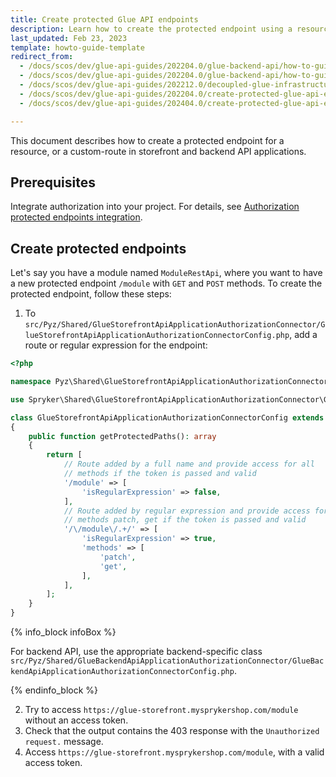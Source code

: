 ```yaml
---
title: Create protected Glue API endpoints
description: Learn how to create the protected endpoint using a resource for the Storefront and backend API applications.
last_updated: Feb 23, 2023
template: howto-guide-template
redirect_from:
  - /docs/scos/dev/glue-api-guides/202204.0/glue-backend-api/how-to-guides/create-protected-endpoints.html
  - /docs/scos/dev/glue-api-guides/202204.0/glue-backend-api/how-to-guides/how-to-create-protected-endpoints.html
  - /docs/scos/dev/glue-api-guides/202212.0/decoupled-glue-infrastructure/how-to-guides/how-to-create-protected-endpoints.html
  - /docs/scos/dev/glue-api-guides/202204.0/create-protected-glue-api-endpoints.html
  - /docs/scos/dev/glue-api-guides/202404.0/create-protected-glue-api-endpoints.html

---
```


This document describes how to create a protected endpoint for a resource, or a custom-route in storefront and backend API applications.

## Prerequisites

Integrate authorization into your project. For details, see [Authorization protected endpoints integration](/docs/dg/dev/upgrade-and-migrate/migrate-to-decoupled-glue-infrastructure/decoupled-glue-infrastructure-integrate-the-protected-endpoints-authorization.html).

## Create protected endpoints

Let's say you have a module named `ModuleRestApi`, where you want to have a new protected endpoint `/module` with `GET` and `POST` methods. To create the protected endpoint, follow these steps:

1. To `src/Pyz/Shared/GlueStorefrontApiApplicationAuthorizationConnector/GlueStorefrontApiApplicationAuthorizationConnectorConfig.php`, add a route or regular expression for the endpoint:

```php
<?php

namespace Pyz\Shared\GlueStorefrontApiApplicationAuthorizationConnector;

use Spryker\Shared\GlueStorefrontApiApplicationAuthorizationConnector\GlueStorefrontApiApplicationAuthorizationConnectorConfig as SprykerGlueStorefrontApiApplicationAuthorizationConnectorConfig;

class GlueStorefrontApiApplicationAuthorizationConnectorConfig extends SprykerGlueStorefrontApiApplicationAuthorizationConnectorConfig
{
    public function getProtectedPaths(): array
    {
        return [
            // Route added by a full name and provide access for all
            // methods if the token is passed and valid
            '/module' => [
                'isRegularExpression' => false,
            ],
            // Route added by regular expression and provide access for
            // methods patch, get if the token is passed and valid
            '/\/module\/.+/' => [
                'isRegularExpression' => true,
                'methods' => [
                    'patch',
                    'get',
                ],
            ],
        ];
    }
}
```

{% info_block infoBox %}

For backend API, use the appropriate backend-specific class `src/Pyz/Shared/GlueBackendApiApplicationAuthorizationConnector/GlueBackendApiApplicationAuthorizationConnectorConfig.php`.

{% endinfo_block %}

2. Try to access `https://glue-storefront.mysprykershop.com/module` without an access token.
3. Check that the output contains the 403 response with the `Unauthorized request.` message.
4. Access `https://glue-storefront.mysprykershop.com/module`, with a valid access token.
